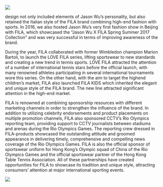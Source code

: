 ![](tmp5b7kuo1g/e02d26c9fa357c6412039bb90a2fb7c83bfb38717adad730e1e56f47e1286763.jpg)  

design not only included elements of Jason Wu’s personality, but also retained the Italian style of the FILA brand combining high-end fashion with sports. In 2016, we also hosted Jason Wu’s very first fashion show in Beijing with FILA, which showcased the “Jason Wu X FILA Spring Summer 2017 Collection” and was very successful in terms of improving awareness of the brand.  

During the year, FILA collaborated with former Wimbledon champion Marion Bartoli, to launch the LOVE FILA series, lifting sportswear to new standards and creating a new trend in tennis sports. LOVE FILA attracted the attention of a number of international tennis stars before the official launch, with many renowned athletes participating in several international tournaments wore this series. On the other hand, with the aim to target the highend children’s market, FILA also launched FILA KIDS which inherited the elegant and unique style of the FILA brand. The new line attracted significant attention in the high-end market.  

FILA is renowned at combining sponsorship resources with different marketing channels in order to strengthen the influence of the brand. In addition to utilizing celebrity endorsements and product placements on multiple promotion channels, FILA also sponsored CCTV’s Rio Olympics reporting team, providing support to CCTV journalists between stadiums and arenas during the Rio Olympics Games. The reporting crew dressed in FILA-products showcased the outstanding attitude and groomed appearance in delivering timely, comprehensive and compelling news coverage of the Rio Olympics Games. FILA is also the official sponsor of sportswear uniform for Hong Kong’s Olympic squad of China of the Rio Olympics Games and the official sportswear partner of the Hong Kong Table Tennis Association. All of these partnerships have created opportunities for FILA to showcase its tradition and unique style, attracting consumers’ attention at major international sporting events.  

![](tmp5b7kuo1g/7f6e25c88969a26b85de15d50d33cbfc32134c930cdc59e0e98c067f841a2aa2.jpg)  